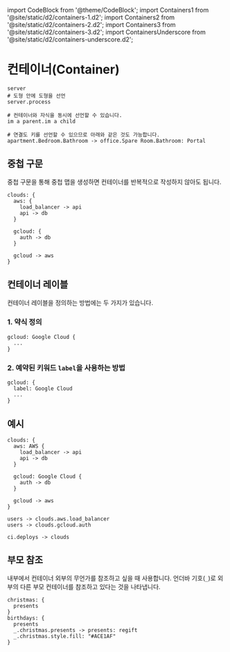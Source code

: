 import CodeBlock from '@theme/CodeBlock';
import Containers1 from '@site/static/d2/containers-1.d2';
import Containers2 from '@site/static/d2/containers-2.d2';
import Containers3 from '@site/static/d2/containers-3.d2';
import ContainersUnderscore from '@site/static/d2/containers-underscore.d2';

# 컨테이너(Container)

```d2
server
# 도형 안에 도형을 선언
server.process

# 컨테이너와 자식을 동시에 선언할 수 있습니다.
im a parent.im a child

# 연결도 키를 선언할 수 있으므로 아래와 같은 것도 가능합니다.
apartment.Bedroom.Bathroom -> office.Spare Room.Bathroom: Portal
```

<div className="embedSVG" dangerouslySetInnerHTML={{__html: require('@site/static/img/generated/containers-1.svg2')}}></div>

## 중첩 구문

중첩 구문을 통해 중첩 맵을 생성하면 컨테이너를 반복적으로 작성하지 않아도 됩니다.

```d2
clouds: {
  aws: {
    load_balancer -> api
    api -> db
  }

  gcloud: {
    auth -> db
  }

  gcloud -> aws
}
```

<div className="embedSVG" dangerouslySetInnerHTML={{__html: require('@site/static/img/generated/containers-2.svg2')}}></div>

## 컨테이너 레이블

컨테이너 레이블을 정의하는 방법에는 두 가지가 있습니다.

### 1. 약식 정의

```d2
gcloud: Google Cloud {
  ...
}
```

### 2. 예약된 키워드 `label`을 사용하는 방법

```d2
gcloud: {
  label: Google Cloud
  ...
}
```

## 예시

```d2
clouds: {
  aws: AWS {
    load_balancer -> api
    api -> db
  }

  gcloud: Google Cloud {
    auth -> db
  }

  gcloud -> aws
}

users -> clouds.aws.load_balancer
users -> clouds.gcloud.auth

ci.deploys -> clouds
```

<div className="embedSVG" dangerouslySetInnerHTML={{__html: require('@site/static/img/generated/containers-3.svg2')}}></div>

## 부모 참조

내부에서 컨테이너 외부의 무언가를 참조하고 싶을 때 사용합니다.
언더바 기호(`_`)로 외부의 다른 부모 컨테이너를 참조하고 있다는 것을 나타냅니다.

```d2
christmas: {
  presents
}
birthdays: {
  presents
  _.christmas.presents -> presents: regift
  _.christmas.style.fill: "#ACE1AF"
}
```

<div className="embedSVG" dangerouslySetInnerHTML={{__html: require('@site/static/img/generated/containers-underscore.svg2')}}></div>

